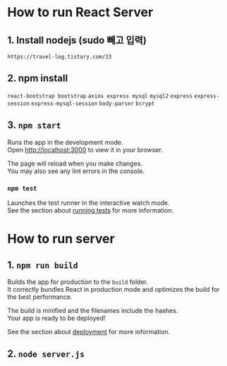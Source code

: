 # How to run React Server

## 1. Install nodejs (sudo 빼고 입력)

`https://travel-log.tistory.com/33`

## 2. npm install

`react-bootstrap bootstrap`
`axios express mysql`
`mysql2`
`express`
`express-session`
`express-mysql-session`
`body-parser`
`bcrypt`


## 3. `npm start`

Runs the app in the development mode.\
Open [http://localhost:3000](http://localhost:3000) to view it in your browser.

The page will reload when you make changes.\
You may also see any lint errors in the console.

### `npm test`

Launches the test runner in the interactive watch mode.\
See the section about [running tests](https://facebook.github.io/create-react-app/docs/running-tests) for more information.


# How to run server

## 1. `npm run build`

Builds the app for production to the `build` folder.\
It correctly bundles React in production mode and optimizes the build for the best performance.

The build is minified and the filenames include the hashes.\
Your app is ready to be deployed!

See the section about [deployment](https://facebook.github.io/create-react-app/docs/deployment) for more information.

## 2. `node server.js`


